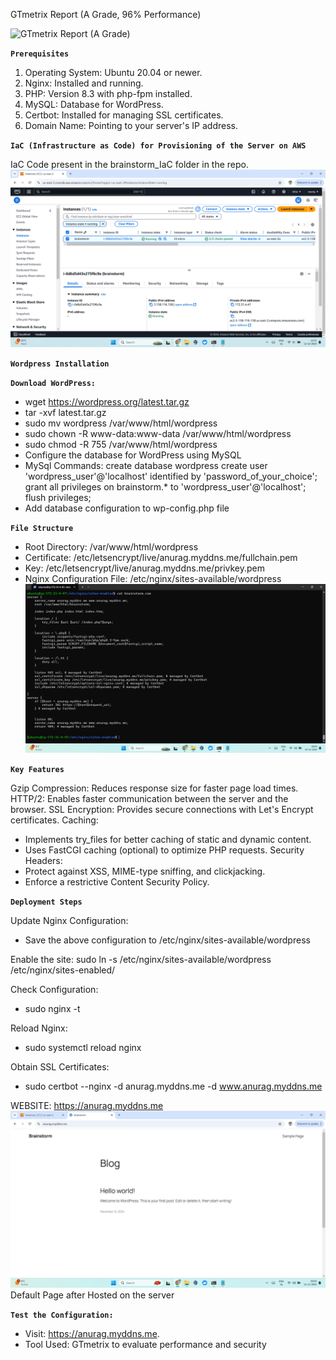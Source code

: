 GTmetrix Report (A Grade, 96% Performance)

![GTmetrix Report (A Grade)](https://github.com/anuragsinghpundir/ci-cd_wordpress/blob/master/Screenshots/GTmetrix_Report.png?raw=true)

**`Prerequisites`**

1. Operating System: Ubuntu 20.04 or newer.
2. Nginx: Installed and running.
3. PHP: Version 8.3 with php-fpm installed.
4. MySQL: Database for WordPress.
5. Certbot: Installed for managing SSL certificates.
6. Domain Name: Pointing to your server's IP address.

**`IaC (Infrastructure as Code) for Provisioning of the Server on AWS`**

IaC Code present in the brainstorm_IaC folder in the repo.
![AWS_Server](https://github.com/anuragsinghpundir/brainstorm/blob/master/Screenshots/provisioned%20server.png)

**`Wordpress Installation`**

**`Download WordPress:`**

* wget https://wordpress.org/latest.tar.gz
* tar -xvf latest.tar.gz
* sudo mv wordpress /var/www/html/wordpress
* sudo chown -R www-data:www-data /var/www/html/wordpress
* sudo chmod -R 755 /var/www/html/wordpress
* Configure the database for WordPress using MySQL
* MySql Commands: create database wordpress create user 'wordpress_user'@'localhost' identified by 'password_of_your_choice'; grant all privileges on brainstorm.* to 'wordpress_user'@'localhost'; flush privileges;
* Add database configuration to wp-config.php file

**`File Structure`**

* Root Directory: /var/www/html/wordpress
* Certificate: /etc/letsencrypt/live/anurag.myddns.me/fullchain.pem
* Key: /etc/letsencrypt/live/anurag.myddns.me/privkey.pem
* Nginx Configuration File: /etc/nginx/sites-available/wordpress
 ![nginx.conf](https://github.com/anuragsinghpundir/brainstorm/blob/master/Screenshots/wordpress%20configuration%20nginx.png)

**`Key Features`**

Gzip Compression: Reduces response size for faster page load times.
HTTP/2: Enables faster communication between the server and the browser.
SSL Encryption: Provides secure connections with Let's Encrypt certificates.
Caching: 
* Implements try_files for better caching of static and dynamic content.
* Uses FastCGI caching (optional) to optimize PHP requests.
Security Headers:
* Protect against XSS, MIME-type sniffing, and clickjacking.
* Enforce a restrictive Content Security Policy.

**`Deployment Steps`**

Update Nginx Configuration:
* Save the above configuration to /etc/nginx/sites-available/wordpress

Enable the site:
sudo ln -s /etc/nginx/sites-available/wordpress /etc/nginx/sites-enabled/

Check Configuration:
* sudo nginx -t

Reload Nginx:
* sudo systemctl reload nginx

Obtain SSL Certificates:
* sudo certbot --nginx -d anurag.myddns.me -d www.anurag.myddns.me

WEBSITE: https://anurag.myddns.me
![website](https://github.com/anuragsinghpundir/brainstorm/blob/master/Screenshots/default%20page.png)
Default Page after Hosted on the server

**`Test the Configuration:`**

* Visit: https://anurag.myddns.me.
* Tool Used: GTmetrix to evaluate performance and security
